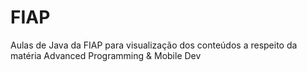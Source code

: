 # FIAP
Aulas de Java da FIAP para visualização dos conteúdos a respeito da matéria Advanced Programming & Mobile Dev
